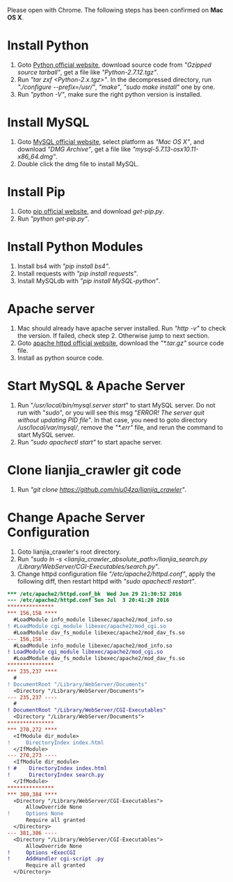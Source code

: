 Please open with Chrome. The following steps has been confirmed on **Mac OS X**.

# Install Python
1. Goto [Python official website](https://www.python.org/downloads/release), download source code from *"Gzipped source tarball"*, get a file like *"Python-2.7.12.tgz"*.
2. Run *"tar zxf \<Python-2.x.tgz\>"*. In the decompressed directory, run *"./configure --prefix=/usr/"*, *"make"*, *"sudo make install"* one by one.
3. Run *"python -V"*, make sure the right python version is installed.

# Install MySQL
1. Goto [MySQL official website](http://dev.mysql.com/downloads/mysql/), select platform as *"Mac OS X"*, and download *"DMG Archive"*, get a file like *"mysql-5.7.13-osx10.11-x86_64.dmg"*.
2. Double click the dmg file to install MySQL.

# Install Pip
1. Goto [pip official website](https://pip.pypa.io/en/stable/installing/), and download *get-pip.py*.
2. Run *"python get-pip.py"*.

# Install Python Modules
1. Install bs4 with *"pip install bs4"*.
2. Install requests with *"pip install requests"*.
3. Install MySQLdb with *"pip install MySQL-python"*.

# Apache server
1. Mac should already have apache server installed. Run *"http -v"* to check the version. If failed, check step 2. Otherwise jump to next section.
2. Goto [apache httpd official website](https://httpd.apache.org/download.cgi#apache24), download the _"*.tar.gz"_ source code file.
3. Install as python source code.

# Start MySQL & Apache Server
1. Run "*/usr/local/bin/mysql.server start*" to start MySQL server. Do not run with "*sudo*", or you will see this msg "*ERROR! The server quit without updating PID file*". In that case, you need to goto directory */usr/local/var/mysql/*, remove the _"*.err"_ file, and rerun the command to start MySQL server.
2. Run *"sudo apachectl start"* to start apache server.

# Clone lianjia_crawler git code
1. Run *"git clone https://github.com/nju04zq/lianjia_crawler"*.

# Change Apache Server Configuration
1. Goto lianjia_crawler's root directory.
2. Run *"sudo ln -s \<lianjia\_crawler\_absolute\_path\>/lianjia_search.py /Library/WebServer/CGI-Executables/search.py"*.
3. Change httpd configuration file *"/etc/apache2/httpd.conf"*, apply the following diff, then restart httpd with *"sudo apachectl restart"*.

```diff
*** /etc/apache2/httpd.conf_bk	Wed Jun 29 21:30:52 2016
--- /etc/apache2/httpd.conf	Sun Jul  3 20:41:20 2016
***************
*** 156,158 ****
  #LoadModule info_module libexec/apache2/mod_info.so
! #LoadModule cgi_module libexec/apache2/mod_cgi.so
  #LoadModule dav_fs_module libexec/apache2/mod_dav_fs.so
--- 156,158 ----
  #LoadModule info_module libexec/apache2/mod_info.so
! LoadModule cgi_module libexec/apache2/mod_cgi.so
  #LoadModule dav_fs_module libexec/apache2/mod_dav_fs.so
***************
*** 235,237 ****
  #
! DocumentRoot "/Library/WebServer/Documents"
  <Directory "/Library/WebServer/Documents">
--- 235,237 ----
  #
! DocumentRoot "/Library/WebServer/CGI-Executables"
  <Directory "/Library/WebServer/Documents">
***************
*** 270,272 ****
  <IfModule dir_module>
!     DirectoryIndex index.html
  </IfModule>
--- 270,273 ----
  <IfModule dir_module>
! #    DirectoryIndex index.html
!      DirectoryIndex search.py
  </IfModule>
***************
*** 380,384 ****
  <Directory "/Library/WebServer/CGI-Executables">
      AllowOverride None
!     Options None
      Require all granted
  </Directory>
--- 381,386 ----
  <Directory "/Library/WebServer/CGI-Executables">
      AllowOverride None
!     Options +ExecCGI
!     AddHandler cgi-script .py
      Require all granted
  </Directory>
```

